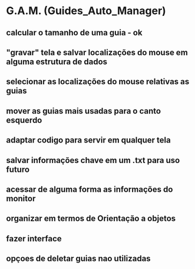 #  G.A.M. (Guides_Auto_Manager)
## calcular o tamanho de uma guia - ok
## "gravar" tela e salvar localizações do mouse em alguma estrutura de dados
## selecionar as localizações do mouse relativas as guias
## mover as guias mais usadas para o canto esquerdo
## adaptar codigo para servir em qualquer tela
## salvar informações chave em um .txt para uso futuro
## acessar de alguma forma as informações do monitor
## organizar em termos de Orientação a objetos
## fazer interface
## opçoes de deletar guias nao utilizadas
